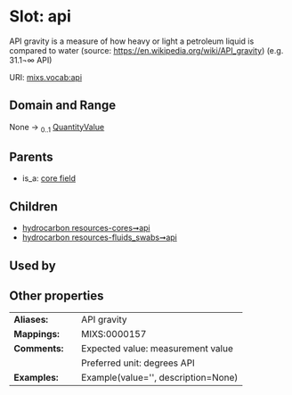 
# Slot: api


API gravity is a measure of how heavy or light a petroleum liquid is compared to water (source: https://en.wikipedia.org/wiki/API_gravity) (e.g. 31.1¬∞ API)

URI: [mixs.vocab:api](https://w3id.org/mixs/vocab/api)


## Domain and Range

None &#8594;  <sub>0..1</sub> [QuantityValue](QuantityValue.md)

## Parents

 *  is_a: [core field](core_field.md)

## Children

 *  [hydrocarbon resources-cores➞api](hydrocarbon_resources_cores_api.md)
 *  [hydrocarbon resources-fluids_swabs➞api](hydrocarbon_resources_fluids_swabs_api.md)

## Used by


## Other properties

|  |  |  |
| --- | --- | --- |
| **Aliases:** | | API gravity |
| **Mappings:** | | MIXS:0000157 |
| **Comments:** | | Expected value: measurement value |
|  | | Preferred unit: degrees API |
| **Examples:** | | Example(value='', description=None) |

